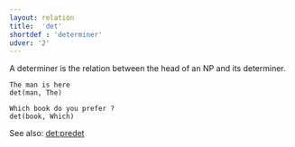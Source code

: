```yaml
---
layout: relation
title:  'det'
shortdef : 'determiner'
udver: '2'
---
```


A determiner is the relation between the head of an NP and its determiner.

~~~ sdparse
The man is here
det(man, The)
~~~

~~~ sdparse
Which book do you prefer ?
det(book, Which)
~~~

<!--
~~~ sdparse
You 've all won !
nsubj(won, You)
det(You, all)
aux(won, 've)
~~~
-->

See also: [det:predet]()
<!-- Interlanguage links updated Ne 5. května 2024, 18:21:06 CEST -->
